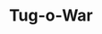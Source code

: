 ---
pid: CH937
title: Tug-o-War
location_transcription: Mason-Dixon line
zipcode: '11377'
outside_phl: Queens NY
neighborhood: 
age: '41'
age_range: 40-49
instagram: 
image_file_name: CH_937.jpg
proposal_transcription: Tug-o-war
topic: Sports
topic_summary: '0'
type: Interactive,Space
keywords_other: 
credit: 
image_labels: A tug-o-war rope with north and south ends.
twitter: 
facebook: 
permalink: "/monuments/ch937/"
layout: item-page
---